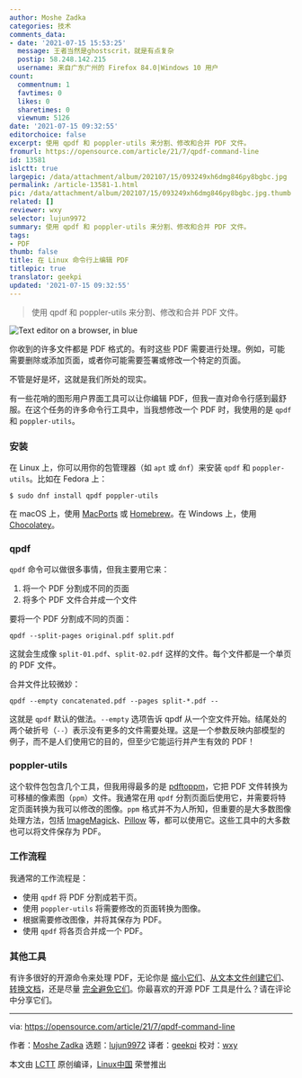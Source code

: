 ```yaml
---
author: Moshe Zadka
categories: 技术
comments_data:
- date: '2021-07-15 15:53:25'
  message: 王者当然是ghostscrit，就是有点复杂
  postip: 58.248.142.215
  username: 来自广东广州的 Firefox 84.0|Windows 10 用户
count:
  commentnum: 1
  favtimes: 0
  likes: 0
  sharetimes: 0
  viewnum: 5126
date: '2021-07-15 09:32:55'
editorchoice: false
excerpt: 使用 qpdf 和 poppler-utils 来分割、修改和合并 PDF 文件。
fromurl: https://opensource.com/article/21/7/qpdf-command-line
id: 13581
islctt: true
largepic: /data/attachment/album/202107/15/093249xh6dmg846py8bgbc.jpg
permalink: /article-13581-1.html
pic: /data/attachment/album/202107/15/093249xh6dmg846py8bgbc.jpg.thumb.jpg
related: []
reviewer: wxy
selector: lujun9972
summary: 使用 qpdf 和 poppler-utils 来分割、修改和合并 PDF 文件。
tags:
- PDF
thumb: false
title: 在 Linux 命令行上编辑 PDF
titlepic: true
translator: geekpi
updated: '2021-07-15 09:32:55'
---
```



> 
> 使用 qpdf 和 poppler-utils 来分割、修改和合并 PDF 文件。
> 
> 
> 


![](/data/attachment/album/202107/15/093249xh6dmg846py8bgbc.jpg "Text editor on a browser, in blue")


你收到的许多文件都是 PDF 格式的。有时这些 PDF 需要进行处理。例如，可能需要删除或添加页面，或者你可能需要签署或修改一个特定的页面。


不管是好是坏，这就是我们所处的现实。


有一些花哨的图形用户界面工具可以让你编辑 PDF，但我一直对命令行感到最舒服。在这个任务的许多命令行工具中，当我想修改一个 PDF 时，我使用的是 `qpdf` 和 `poppler-utils`。


### 安装


在 Linux 上，你可以用你的包管理器（如 `apt` 或 `dnf`）来安装 `qpdf` 和 `poppler-utils`。比如在 Fedora 上：



```
$ sudo dnf install qpdf poppler-utils

```

在 macOS 上，使用 [MacPorts](https://opensource.com/article/20/11/macports) 或 [Homebrew](https://opensource.com/article/20/6/homebrew-mac)。在 Windows 上，使用 [Chocolatey](https://opensource.com/article/20/3/chocolatey)。


### qpdf


`qpdf` 命令可以做很多事情，但我主要用它来：


1. 将一个 PDF 分割成不同的页面
2. 将多个 PDF 文件合并成一个文件


要将一个 PDF 分割成不同的页面：



```
qpdf --split-pages original.pdf split.pdf

```

这就会生成像 `split-01.pdf`、`split-02.pdf` 这样的文件。每个文件都是一个单页的 PDF 文件。


合并文件比较微妙：



```
qpdf --empty concatenated.pdf --pages split-*.pdf --

```

这就是 `qpdf` 默认的做法。`--empty` 选项告诉 qpdf 从一个空文件开始。结尾处的两个破折号（`--`）表示没有更多的文件需要处理。这是一个参数反映内部模型的例子，而不是人们使用它的目的，但至少它能运行并产生有效的 PDF！


### poppler-utils


这个软件包包含几个工具，但我用得最多的是 [pdftoppm](https://www.xpdfreader.com/pdftoppm-man.html)，它把 PDF 文件转换为可移植的像素图（`ppm`）文件。我通常在用 `qpdf` 分割页面后使用它，并需要将特定页面转换为我可以修改的图像。`ppm` 格式并不为人所知，但重要的是大多数图像处理方法，包括 [ImageMagick](https://opensource.com/article/17/8/imagemagick)、[Pillow](https://opensource.com/article/20/8/edit-images-python) 等，都可以使用它。这些工具中的大多数也可以将文件保存为 PDF。


### 工作流程


我通常的工作流程是：


* 使用 `qpdf` 将 PDF 分割成若干页。
* 使用 `poppler-utils` 将需要修改的页面转换为图像。
* 根据需要修改图像，并将其保存为 PDF。
* 使用 `qpdf` 将各页合并成一个 PDF。


### 其他工具


有许多很好的开源命令来处理 PDF，无论你是 [缩小它们](https://opensource.com/article/20/8/reduce-pdf)、[从文本文件创建它们](https://opensource.com/article/20/5/pandoc-cheat-sheet)、[转换文档](https://opensource.com/article/21/3/libreoffice-command-line)，还是尽量 [完全避免它们](https://opensource.com/article/19/3/comic-book-archive-djvu)。你最喜欢的开源 PDF 工具是什么？请在评论中分享它们。




---


via: <https://opensource.com/article/21/7/qpdf-command-line>


作者：[Moshe Zadka](https://opensource.com/users/moshez) 选题：[lujun9972](https://github.com/lujun9972) 译者：[geekpi](https://github.com/geekpi) 校对：[wxy](https://github.com/wxy)


本文由 [LCTT](https://github.com/LCTT/TranslateProject) 原创编译，[Linux中国](https://linux.cn/) 荣誉推出